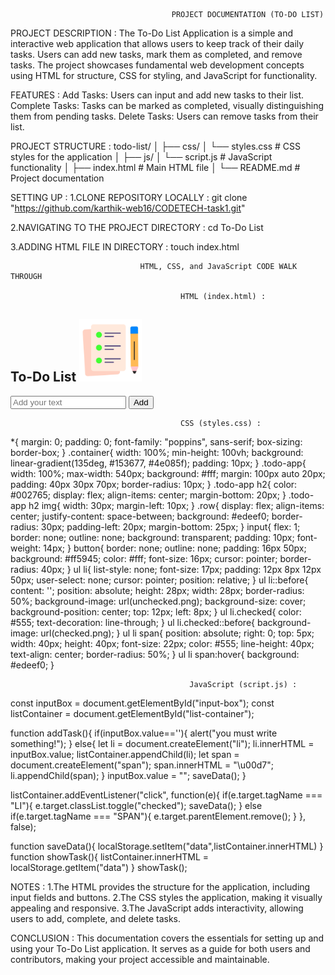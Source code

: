                                         PROJECT DOCUMENTATION (TO-DO LIST)

PROJECT DESCRIPTION :
The To-Do List Application is a simple and interactive web application that allows users to keep track of their daily tasks. Users can add new tasks, mark them as completed, and remove tasks. The project showcases fundamental web development concepts using HTML for structure, CSS for styling, and JavaScript for functionality.

FEATURES :
Add Tasks: Users can input and add new tasks to their list.
Complete Tasks: Tasks can be marked as completed, visually distinguishing them from pending tasks.
Delete Tasks: Users can remove tasks from their list.

PROJECT STRUCTURE :
todo-list/
│
├── css/
│   └── styles.css         # CSS styles for the application
│
├── js/
│   └── script.js          # JavaScript functionality
│
├── index.html             # Main HTML file
│
└── README.md              # Project documentation


SETTING UP :
1.CLONE REPOSITORY LOCALLY : git clone "https://github.com/karthik-web16/CODETECH-task1.git"

2.NAVIGATING TO THE PROJECT DIRECTORY : cd To-Do List

3.ADDING HTML FILE IN DIRECTORY : touch index.html



                                 HTML, CSS, and JavaScript CODE WALK THROUGH                   

                                          HTML (index.html) :

<!DOCTYPE html>
<html>
<head>
    <meta name="viewport" content="width=device-width, initial-scale=1">
    <title>To-Do List App</title>
    <link rel="stylesheet" href="style.css">
</head>
<body>
<div class="container">
    <div class="todo-app">
        <h2>To-Do List <img src="icon.png"></h2>
        <div class="row">
            <input type="text" id="input-box" placeholder="Add your text">
            <button onclick="addTask()">Add</button>
        </div>
        <ul id="list-container">
            <!--<li class="checked">Task 1</li>
            <li>Task 2</li>
            <li>Task 3</li>-->
        </ul>
    </div>
</div>
<script src="script.js"></script>
</body>
</html>

                                          CSS (styles.css) :
 *{
    margin: 0;
    padding: 0;
    font-family: "poppins", sans-serif;
    box-sizing: border-box;
}
.container{
    width: 100%;
    min-height: 100vh;
    background: linear-gradient(135deg, #153677, #4e085f);
    padding: 10px;
}
.todo-app{
    width: 100%;
    max-width: 540px;
    background: #fff;
    margin: 100px auto 20px;
    padding: 40px 30px 70px;
    border-radius: 10px;
}
.todo-app h2{
    color: #002765;
    display: flex;
    align-items: center;
    margin-bottom: 20px;
}
.todo-app h2 img{
    width: 30px;
    margin-left: 10px;
}
.row{
    display: flex;
    align-items: center;
    justify-content: space-between;
    background: #edeef0;
    border-radius: 30px;
    padding-left: 20px;
    margin-bottom: 25px;
}
input{
    flex: 1;
    border: none;
    outline: none;
    background: transparent;
    padding: 10px;
    font-weight: 14px;
}
button{
    border: none;
    outline: none;
    padding: 16px 50px;
    background: #ff5945;
    color: #fff;
    font-size: 16px;
    cursor: pointer;
    border-radius: 40px;
}
ul li{
    list-style: none;
    font-size: 17px;
    padding: 12px 8px 12px 50px;
    user-select: none;
    cursor: pointer;
    position: relative;
}
ul li::before{
    content: '';
    position: absolute;
    height: 28px;
    width: 28px;
    border-radius: 50%;
    background-image: url(unchecked.png);
    background-size: cover;
    background-position: center;
    top: 12px;
    left: 8px;
}
ul li.checked{
    color: #555;
    text-decoration: line-through;
}
ul li.checked::before{
    background-image: url(checked.png);
}
ul li span{
    position: absolute;
    right: 0;
    top: 5px;
    width: 40px;
    height: 40px;
    font-size: 22px;
    color: #555;
    line-height: 40px;
    text-align: center;
    border-radius: 50%;
}
ul li span:hover{
    background: #edeef0;
}

                                            JavaScript (script.js) :

const inputBox = document.getElementById("input-box");
const listContainer = document.getElementById("list-container");

function addTask(){
    if(inputBox.value==''){
        alert("you must write something!");
    }
    else{
        let li = document.createElement("li");
        li.innerHTML = inputBox.value;
        listContainer.appendChild(li);
        let span = document.createElement("span");
        span.innerHTML = "\u00d7";
        li.appendChild(span);
    }
    inputBox.value = "";
    saveData();
}

listContainer.addEventListener("click", function(e){
    if(e.target.tagName === "LI"){
        e.target.classList.toggle("checked");
        saveData();
    }
    else if(e.target.tagName === "SPAN"){
        e.target.parentElement.remove();
    }
}, false);

function saveData(){
    localStorage.setItem("data",listContainer.innerHTML)
}
function showTask(){
    listContainer.innerHTML = localStorage.getItem("data")
}
showTask();


NOTES :
1.The HTML provides the structure for the application, including input fields and buttons.
2.The CSS styles the application, making it visually appealing and responsive.
3.The JavaScript adds interactivity, allowing users to add, complete, and delete tasks.

CONCLUSION :
This documentation covers the essentials for setting up and using your To-Do List application. It serves as a guide for both users and contributors, making your project accessible and maintainable.






